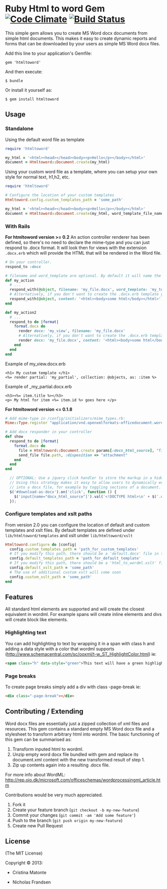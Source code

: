 # Ruby Html to word Gem [![Code Climate](https://codeclimate.com/github/nickfrandsen/htmltoword.png)](https://codeclimate.com/github/nickfrandsen/htmltoword) [![Build Status](https://travis-ci.org/nickfrandsen/htmltoword.png)](https://travis-ci.org/nickfrandsen/htmltoword)

This simple gem allows you to create MS Word docx documents from simple html documents. This makes it easy to create dynamic reports and forms that can be downloaded by your users as simple MS Word docx files.

Add this line to your application's Gemfile:

    gem 'htmltoword'

And then execute:

    $ bundle

Or install it yourself as:

    $ gem install htmltoword

## Usage

### Standalone

Using the default word file as template
```ruby
require 'htmltoword'

my_html = '<html><head></head><body><p>Hello</p></body></html>'
document = Htmltoword::Document.create(my_html)
```

Using your custom word file as a template, where you can setup your own style for normal text, h1,h2, etc.
```ruby
require 'htmltoword'

# Configure the location of your custom templates
Htmltoword.config.custom_templates_path = 'some_path'

my_html = '<html><head></head><body><p>Hello</p></body></html>'
document = Htmltoword::Document.create(my_html, word_template_file_name)
```

### With Rails
**For htmltoword version >= 0.2**
An action controller renderer has been defined, so there's no need to declare the mime-type and you can just respond to .docx format. It will look then for views with the extension ```.docx.erb``` which will provide the HTML that will be rendered in the Word file.

```ruby
# On your controller.
respond_to :docx

# filename and word_template are optional. By default it will name the file as your action and use the default template provided by the gem. The use of the .docx in the filename and word_template is optional.
def my_action
  # ...
  respond_with(@object, filename: 'my_file.docx', word_template: 'my_template.docx')
  # Alternatively, if you don't want to create the .docx.erb template you could
  respond_with(@object, content: '<html><body>some html</body></html>', filename: 'my_file.docx')
end

def my_action2
  # ...
  respond_to do |format|
    format.docx do
      render docx: 'my_view', filename: 'my_file.docx'
      # Alternatively, if you don't want to create the .docx.erb template you could
      render docx: 'my_file.docx', content: '<html><body>some html</body></html>'
    end
  end
end
```

Example of my_view.docx.erb
```
<h1> My custom template </h1>
<%= render partial: 'my_partial', collection: @objects, as: :item %>
```
Example of _my_partial.docx.erb
```
<h3><%= item.title %></h3>
<p> My html for item <%= item.id %> goes here </p>
```

**For htmltoword version <= 0.1.8**
```ruby
# Add mime-type in /config/initializers/mime_types.rb:
Mime::Type.register "application/vnd.openxmlformats-officedocument.wordprocessingml.document", :docx

# Add docx responder in your controller
def show
  respond_to do |format|
    format.docx do
      file = Htmltoword::Document.create params[:docx_html_source], "file_name.docx"
      send_file file.path, :disposition => "attachment"
    end
  end
end
```

```javascript
  // OPTIONAL: Use a jquery click handler to store the markup in a hidden form field before the form is submitted.
  // Using this strategy makes it easy to allow users to dynamically edit the document that will be turned
  // into a docx file, for example by toggling sections of a document.
  $('#download-as-docx').on('click', function () {
    $('input[name="docx_html_source"]').val('<!DOCTYPE html>\n' + $('.delivery').html());
  });
```

### Configure templates and xslt paths

From version 2.0 you can configure the location of default and custom templates and xslt files. By default templates are defined under ```lib/htmltoword/templates``` and xslt under ```lib/htmltoword/xslt```

```ruby
Htmltoword.configure do |config|
  config.custom_templates_path = 'path_for_custom_templates'
  # If you modify this path, there should be a 'default.docx' file in there
  config.default_templates_path = 'path_for_default_template'
  # If you modify this path, there should be a 'html_to_wordml.xslt' file in there
  config.default_xslt_path = 'some_path'
  # The use of additional custom xslt will come soon
  config.custom_xslt_path = 'some_path'
end
```

## Features

All standard html elements are supported and will create the closest equivalent in wordml. For example spans will create inline elements and divs will create block like elements.

### Highlighting text

You can add highlighting to text by wrapping it in a span with class h and adding a data style with a color that wordml supports (http://www.schemacentral.com/sc/ooxml/t-w_ST_HighlightColor.html) ie:

```html
<span class="h" data-style="green">This text will have a green highlight</span>
```

### Page breaks

To create page breaks simply add a div with class -page-break ie:

```html
<div class="-page-break"></div>
````

## Contributing / Extending

Word docx files are essentially just a zipped collection of xml files and resources.
This gem contains a standard empty MS Word docx file and a stylesheet to transform arbitrary html into wordml.
The basic functioning of this gem can be summarised as:

1. Transform inputed html to wordml.
2. Unzip empty word docx file bundled with gem and replace its document.xml content with the new transformed result of step 1.
3. Zip up contents again into a resulting .docx file.

For more info about WordML: http://rep.oio.dk/microsoft.com/officeschemas/wordprocessingml_article.htm

Contributions would be very much appreciated.

1. Fork it
2. Create your feature branch (`git checkout -b my-new-feature`)
3. Commit your changes (`git commit -am 'Add some feature'`)
4. Push to the branch (`git push origin my-new-feature`)
5. Create new Pull Request

## License

(The MIT License)

Copyright © 2013:

* Cristina Matonte

* Nicholas Frandsen
